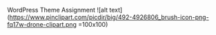 WordPress Theme Assignment ![alt text](https://www.pinclipart.com/picdir/big/492-4926806_brush-icon-png-fq17w-drone-clipart.png =100x100)
